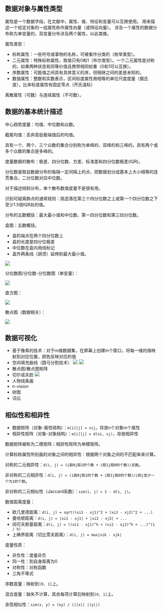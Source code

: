 ## 数据对象与属性类型
属性是一个数据字段，在文献中，属性、维、特征和变量可以互换使用。
用来描述一个给定对象的一组属性称作属性向量（或特征向量）。
涉及一个属性的数据分布称为单变量的，双变量分布涉及两个属性，以此类推。

属性类型：
+ 标称属性：一些符号或事物的名称，可被看作分类的（枚举类型）。
+ 二元属性：特殊标称属性，取值只有0和1（布尔类型）。一个二元属性是对称的，如果两种状态有同等价值且携带相同权重（0和1可以互换）。
+ 序数属性：可能值之间具有具体意义的序，但相继之间的差是未知的。
+ 数值属性：整数和实数表示，区间标度属性用相等的单位尺度度量（摄氏度），比率标度属性有固定零点（开氏温标）

离散属性（可数）与连续属性（不可数）。

## 数据的基本统计描述
中心趋势度量：均值、中位数和众数。

截尾均值：丢弃高低极端值后的均值。

具有一个、两个、三个众数的集合分别称为单峰的、双峰的和三峰的。具有两个或多个众数的集合是多峰的。

度量数据的散布：极差、四分位数、方差、标准差和四分位数极差(IQR)。

分位数是取自数据分布的每隔一定间隔上的点，把数据划分成基本上大小相等的连贯集合。二分位数对应中位数。

对于描述倾斜分布，单个散布数值度量不是很有用。

识别可疑离群点的通常规则：挑选落在第三个四分位数之上或第一个四分位数之下至少1.5倍IQR处的值。

分布的五数概括：最大最小值和中位数，第一四分位数和第三四分位数。

盒图：五数概括。
+ 盒的端点在两个四分位数上
+ 盒的长度是四分位极差
+ 中位数在盒内用线标记
+ 盒外两条线（胡须）延伸到最大最小值。

![](pictures/2-1.png)


分位数图/分位数-分位数图（单变量）：

![](pictures/2-2.png)

直方图：

![](pictures/2-3.png)

散点图（数据相关）：

![](pictures/2-4.png)

## 数据可视化
+ 基于像素的技术：对于m维数据集，在屏幕上创建m个窗口，将每一维的值映射到对应位置，颜色反映对应的值
+ 空间填充曲线（圆弓分割技术）
![](pictures/2-5.png)
![](pictures/2-6.png)
+ 散点图/散点图矩阵
+ 切尔诺夫脸
![](pictures/2-7.png)
+ 人物线条画
+ n-vision
+ 树图
+ 词云

## 相似性和相异性
+ 数据矩阵（对象-属性结构）：`m[i][j] = xij`，存放n个对象m个属性
+ 相异性矩阵（对象-对象结构）：`m[i][j] = d(xi, xj)`，存放相异性

数据矩阵被称为二模矩阵；相异性矩阵为单模矩阵。

计算标称属性所刻画的对象之间的相异性：根据两个对象之间的不匹配率来计算。

对称的二元相异性：`d(i, j) = (i取0j取1的个数 + i取1j取0的个数)/总数`。

非对称的二元相异性：`d(i, j) = (i取0j取1的个数 + i取1j取0的个数)/i和j至少一个为1的个数`。

非对称的二元相似性（Jaccard系数）：`sim(i, j) = 1 - d(i, j)`。

数值距离度量：
+ 欧几里德距离：`d(i, j) = sqrt((xi1 - xj1)^2 + (xi2 - xj2)^2 + ...)`
+ 曼哈顿距离：`d(i, j) = |xi1 - xj1| + |xi2 - xj2| + ...`
+ 闵可夫斯基距离：`d(i, j) = ((xi1 - xj1)^h + (xi2 - xj2)^h + ...)^(1 / h)`
+ 上确界距离（切比雪夫距离）：`d(i, j) = max|xik - xjk|`

度量性质：
+ 非负性：度量非负
+ 同一性：到自身距离为0
+ 对称性：对称函数
+ 三角不等式

序数度量：映射到`[0, 1]`上。

混合度量：缺失不计算，其余每项计算后映射到`[0, 1]`上。

余弦相似性：`sim(x, y) = (xy) / (||x|| ||y||)`